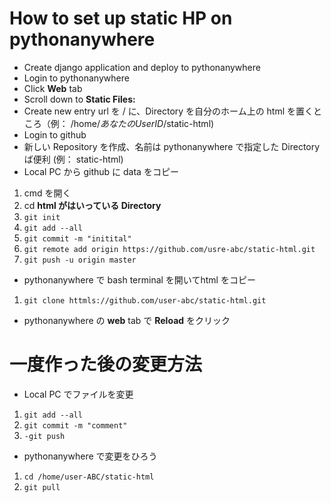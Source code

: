 # How to set up static HP on pythonanywhere

- Create django application and deploy to pythonanywhere
- Login to pythonanywhere
- Click **Web** tab
- Scroll down to **Static Files:**
- Create new entry  url を / に、Directory を自分のホーム上の html を置くところ（例： /home/*あなたのUserID*/static-html)
- Login to github
- 新しい Repository を作成、名前は pythonanywhere で指定した Directory ば便利 (例： static-html)
- Local PC から github に data をコピー

1. cmd を開く
2. cd **html がはいっている Directory**
3. `git init`
4. `git add --all`
5. `git commit -m "initital"`
6. `git remote add origin https://github.com/usre-abc/static-html.git`
7. `git push -u origin master`
   
- pythonanywhere で bash terminal を開いてhtml をコピー

1. `git clone httmls://github.com/user-abc/static-html.git`
   
- pythonanywhere の **web** tab で **Reload** をクリック


# 一度作った後の変更方法

- Local PC でファイルを変更
1. `git add --all`
2. `git commit -m "comment"`
3. `-git push`

- pythonanywhere で変更をひろう
1. `cd /home/user-ABC/static-html`
2. `git pull`
